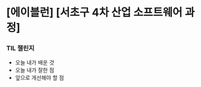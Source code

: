 <h1> [에이블런] [서초구 4차 산업 소프트웨어 과정] </h1>

<h3> TIL 챌린지 </h3> 

- 오늘 내가 배운 것
- 오늘 내가 잘한 점
- 앞으로 개선해야 할 점


